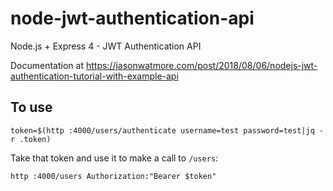 # node-jwt-authentication-api

Node.js + Express 4 - JWT Authentication API

Documentation at https://jasonwatmore.com/post/2018/08/06/nodejs-jwt-authentication-tutorial-with-example-api



## To use

`token=$(http :4000/users/authenticate username=test password=test|jq -r .token)`

Take that token and use it to make a call to `/users`:

`http :4000/users Authorization:"Bearer $token"`

